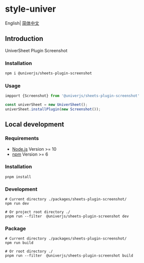 # style-univer

English| [简体中文](./README-zh.md)

## Introduction

UniverSheet Plugin Screenshot

### Installation

```bash
npm i @univerjs/sheets-plugin-screenshot
```

### Usage

```js
impport {Screenshot} from '@univerjs/sheets-plugin-screenshot'

const univerSheet = new UniverSheet();
univerSheet.installPlugin(new Screenshot());
```

## Local development

### Requirements

-   [Node.js](https://nodejs.org/en/) Version >= 10
-   [npm](https://www.npmjs.com/) Version >= 6

### Installation

```
pnpm install
```

### Development

```
# Current directory ./packages/sheets-plugin-screenshot/
npm run dev

# Or project root directory ./
pnpm run --filter  @univerjs/sheets-plugin-screenshot dev
```

### Package

```
# Current directory ./packages/sheets-plugin-screenshot/
npm run build

# Or root directory ./
pnpm run --filter  @univerjs/sheets-plugin-screenshot build
```
